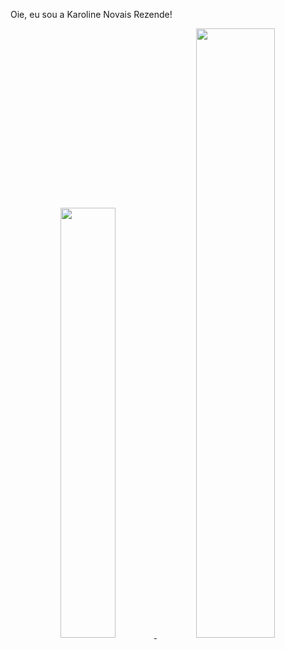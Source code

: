 Oie, eu sou a Karoline Novais Rezende! 
<div align="center">
  <a href="https://github.com/karolrezende">
  <img width="42%" src="https://github-readme-stats.vercel.app/api?username=karolrezende&show_icons=true&theme=midnight-purple&include_all_commits=true&count_private=true"/>
  <img width="50%" src="https://github-readme-stats.vercel.app/api/top-langs/?username=karolrezende&layout=compact&langs_count=7&theme=midnight-purple"/>
</div>

